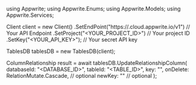 using Appwrite;
using Appwrite.Enums;
using Appwrite.Models;
using Appwrite.Services;

Client client = new Client()
    .SetEndPoint("https://<REGION>.cloud.appwrite.io/v1") // Your API Endpoint
    .SetProject("<YOUR_PROJECT_ID>") // Your project ID
    .SetKey("<YOUR_API_KEY>"); // Your secret API key

TablesDB tablesDB = new TablesDB(client);

ColumnRelationship result = await tablesDB.UpdateRelationshipColumn(
    databaseId: "<DATABASE_ID>",
    tableId: "<TABLE_ID>",
    key: "",
    onDelete: RelationMutate.Cascade, // optional
    newKey: "" // optional
);